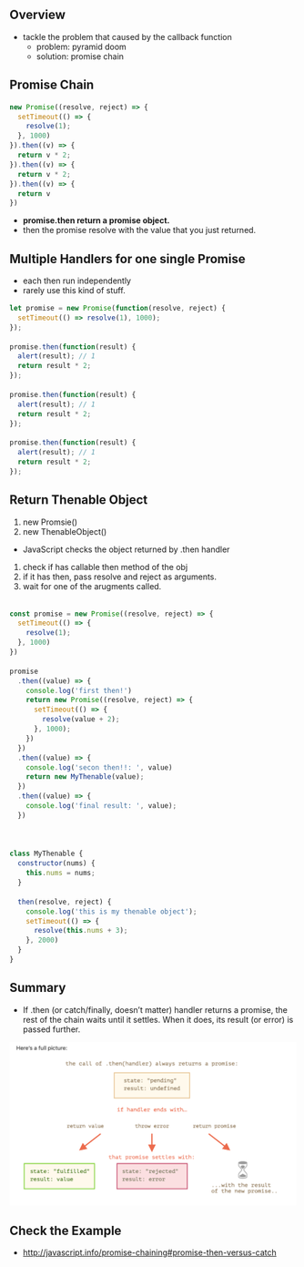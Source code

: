 ## Overview
* tackle the problem that caused by the callback function
  * problem: pyramid doom
  * solution: promise chain

## Promise Chain

```js
new Promise((resolve, reject) => {
  setTimeout(() => {
    resolve(1);
  }, 1000)
}).then((v) => {
  return v * 2;
}).then((v) => {
  return v * 2;
}).then((v) => {
  return v
})

```
* **promise.then return a promise object.**
* then the promise resolve with the value that you just returned.

## Multiple Handlers for one single Promise
* each then run independently
* rarely use this kind of stuff.
```js
let promise = new Promise(function(resolve, reject) {
  setTimeout(() => resolve(1), 1000);
});

promise.then(function(result) {
  alert(result); // 1
  return result * 2;
});

promise.then(function(result) {
  alert(result); // 1
  return result * 2;
});

promise.then(function(result) {
  alert(result); // 1
  return result * 2;
});

```


## Return Thenable Object
1. new Promsie()
2. new ThenableObject()

* JavaScript checks the object returned by .then handler
 1. check if has callable then method of the obj
 2. if it has then, pass resolve and reject as arguments.
 3. wait for one of the arugments called.



```js

const promise = new Promise((resolve, reject) => {
  setTimeout(() => {
    resolve(1);
  }, 1000)
})

promise
  .then((value) => {
    console.log('first then!')
    return new Promise((resolve, reject) => {
      setTimeout(() => {
        resolve(value + 2);
      }, 1000);
    })
  })
  .then((value) => {
    console.log('secon then!!: ', value)
    return new MyThenable(value);
  })
  .then((value) => {
    console.log('final result: ', value);
  })



class MyThenable {
  constructor(nums) {
    this.nums = nums;
  }

  then(resolve, reject) {
    console.log('this is my thenable object');
    setTimeout(() => {
      resolve(this.nums + 3);
    }, 2000)
  }
}
```

## Summary
* If .then (or catch/finally, doesn’t matter) handler returns a promise, the rest of the chain waits until it settles. When it does, its result (or error) is passed further.

<img src="./assets/promise_state_overview.png">


## Check the Example
* http://javascript.info/promise-chaining#promise-then-versus-catch

